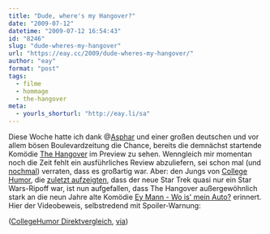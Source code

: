 ```yaml
---
title: "Dude, where's my Hangover?"
date: "2009-07-12"
datetime: "2009-07-12 16:54:43"
id: "8246"
slug: "dude-wheres-my-hangover"
url: "https://eay.cc/2009/dude-wheres-my-hangover/"
author: "eay"
format: "post"
tags:
  - filme
  - hommage
  - the-hangover
meta:
  - yourls_shorturl: "http://eay.li/sa"
---
```


Diese Woche hatte ich dank @[Asphar](http://twitter.com/Asphar) und einer großen deutschen und vor allem bösen Boulevardzeitung die Chance, bereits die demnächst startende Komödie [The Hangover](http://www.imdb.com/title/tt1119646/) im Preview zu sehen. Wenngleich mir momentan noch die Zeit fehlt ein ausführliches Review abzuliefern, sei schon mal (und [nochmal](http://twitter.com/Eay/status/2502087078)) verraten, dass es großartig war. Aber: den Jungs von [College Humor](http://www.collegehumor.com/), die [zuletzt aufzeigten](//eay.cc/2009/abrams-put-the-star-wars-into-star-trek/), dass der neue Star Trek quasi nur ein Star Wars-Ripoff war, ist nun aufgefallen, dass The Hangover außergewöhnlich stark an die neun Jahre alte Komödie [Ey Mann - Wo is' mein Auto?](http://www.amazon.de/exec/obidos/ASIN/B0021BA3GW/eayznet-21) erinnert. Hier der Videobeweis, selbstredend mit Spoiler-Warnung:

 ([CollegeHumor Direktvergleich](http://www.collegehumor.com/video:1915202), [via](http://www.slashfilm.com/2009/07/10/lol-the-hangover-was-a-rip-off-of-dude-wheres-my-car/))
